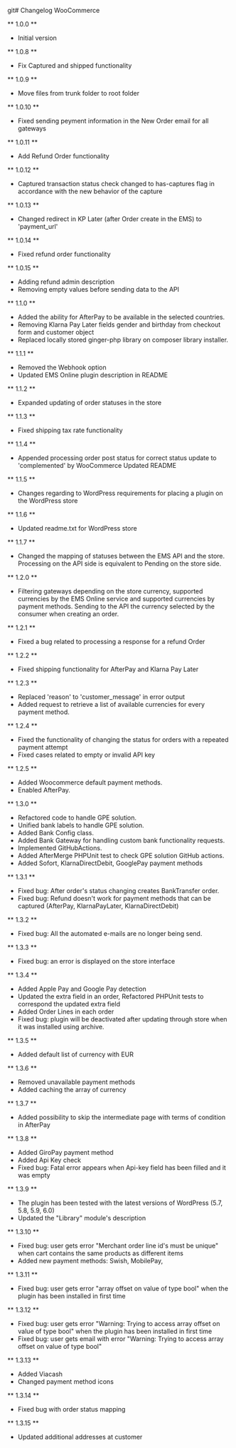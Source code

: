 git# Changelog WooCommerce

** 1.0.0 **

* Initial version

** 1.0.8 **

* Fix Captured and shipped functionality

** 1.0.9 **

* Move files from trunk folder to root folder

** 1.0.10 **

* Fixed sending peyment information in the New Order email for all gateways

** 1.0.11 **

* Add Refund Order functionality

** 1.0.12 **

* Captured transaction status check changed to has-captures flag in accordance with the new behavior of the capture

** 1.0.13 **

* Changed redirect in KP Later (after Order create in the EMS) to 'payment_url'

** 1.0.14 **

* Fixed refund order functionality

** 1.0.15 **

* Adding refund admin description
* Removing empty values before sending data to the API

** 1.1.0 **

* Added the ability for AfterPay to be available in the selected countries.
* Removing Klarna Pay Later fields gender and birthday from checkout form and customer object
* Replaced locally stored ginger-php library on composer library installer.

** 1.1.1 **

* Removed the Webhook option
* Updated EMS Online plugin description in README

** 1.1.2 **

* Expanded updating of order statuses in the store

** 1.1.3 **

* Fixed shipping tax rate functionality

** 1.1.4 **

* Appended processing order post status for correct status update to 'complemented' by WooCommerce
  Updated README

** 1.1.5 **

* Changes regarding to WordPress requirements for placing a plugin on the WordPress store

** 1.1.6 **

* Updated readme.txt for WordPress store

** 1.1.7 **

* Changed the mapping of statuses between the EMS API and the store. Processing on the API side is equivalent to Pending on the store side.

** 1.2.0 **

* Filtering gateways depending on the store currency, supported currencies by the EMS Online service and supported currencies by payment methods.
  Sending to the API the currency selected by the consumer when creating an order.

** 1.2.1 **

* Fixed a bug related to processing a response for a refund Order

** 1.2.2 **

* Fixed shipping functionality for AfterPay and Klarna Pay Later

** 1.2.3 **

* Replaced 'reason' to 'customer_message' in error output
* Added request to retrieve a list of available currencies for every payment method.

** 1.2.4 **

* Fixed the functionality of changing the status for orders with a repeated payment attempt
* Fixed cases related to empty or invalid API key

** 1.2.5 **

* Added Woocommerce default payment methods.
* Enabled AfterPay.

** 1.3.0 **

* Refactored code to handle GPE solution.
* Unified bank labels to handle GPE solution.
* Added Bank Config class.
* Added Bank Gateway for handling custom bank functionality requests.
* Implemented GitHubActions.  
* Added AfterMerge PHPUnit test to check GPE solution GitHub actions.
* Added Sofort, KlarnaDirectDebit, GooglePay payment methods

** 1.3.1 **

* Fixed bug: After order's status changing creates BankTransfer order.
* Fixed bug: Refund doesn't work for payment methods that can be captured (AfterPay, KlarnaPayLater, KlarnaDirectDebit)

** 1.3.2 **

* Fixed bug: All the automated e-mails are no longer being send. 

** 1.3.3 **

* Fixed bug: an error is displayed on the store interface

** 1.3.4 **

* Added Apple Pay and Google Pay detection
* Updated the extra field in an order, Refactored PHPUnit tests to correspond the updated extra field
* Added Order Lines in each order
* Fixed bug: plugin will be deactivated after updating through store when it was installed using archive.

** 1.3.5 **

* Added default list of currency with EUR

** 1.3.6 **

* Removed unavailable payment methods
* Added caching the array of currency

** 1.3.7 **

* Added possibility to skip the intermediate page with terms of condition in AfterPay

** 1.3.8 **

* Added GiroPay payment method
* Added Api Key check
* Fixed bug: Fatal error appears when Api-key field has been filled and it was empty

** 1.3.9 **

* The plugin has been tested with the latest versions of WordPress (5.7, 5.8, 5.9, 6.0)
* Updated the "Library" module's description

** 1.3.10 **

* Fixed bug: user gets error "Merchant order line id's must be unique" when cart contains the same products as different items
* Added new payment methods: Swish, MobilePay,

** 1.3.11 **

* Fixed bug: user gets error "array offset on value of type bool" when the plugin has been installed in first time

** 1.3.12 **

* Fixed bug: user gets error "Warning: Trying to access array offset on value of type bool" when the plugin has been installed in first time
* Fixed bug: user gets email with error "Warning: Trying to access array offset on value of type bool"

** 1.3.13 **

* Added Viacash
* Changed payment method icons

** 1.3.14 **

* Fixed bug with order status mapping

** 1.3.15 **

* Updated additional addresses at customer